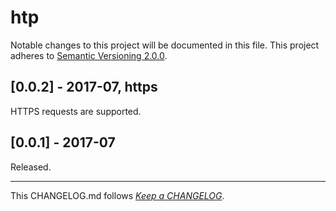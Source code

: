 #   htp

Notable changes to this project will be documented in this file. This project adheres to [Semantic Versioning 2.0.0](http://semver.org/).

##	[0.0.2] - 2017-07, https

HTTPS requests are supported.

##	[0.0.1] - 2017-07

Released.

---
This CHANGELOG.md follows [*Keep a CHANGELOG*](http://keepachangelog.com/).
